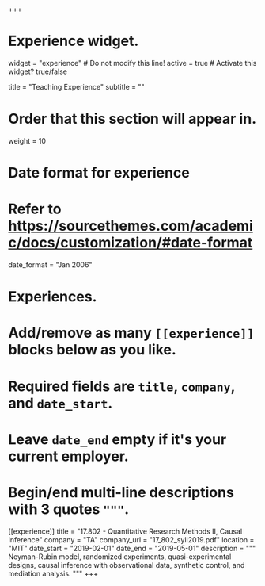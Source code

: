 +++
# Experience widget.
widget = "experience"  # Do not modify this line!
active = true  # Activate this widget? true/false

title = "Teaching Experience"
subtitle = ""

# Order that this section will appear in.
weight = 10

# Date format for experience
#   Refer to https://sourcethemes.com/academic/docs/customization/#date-format
date_format = "Jan 2006"

# Experiences.
#   Add/remove as many `[[experience]]` blocks below as you like.
#   Required fields are `title`, `company`, and `date_start`.
#   Leave `date_end` empty if it's your current employer.
#   Begin/end multi-line descriptions with 3 quotes `"""`.

[[experience]]
  title = "17.802 - Quantitative Research Methods II, Causal Inference"
  company = "TA"
  company_url = "17_802_syll2019.pdf"
  location = "MIT"
  date_start = "2019-02-01"
  date_end = "2019-05-01"
  description = """
  Neyman-Rubin model, randomized experiments, quasi-experimental designs, causal inference with observational data, synthetic control, and mediation analysis.
  """
+++
